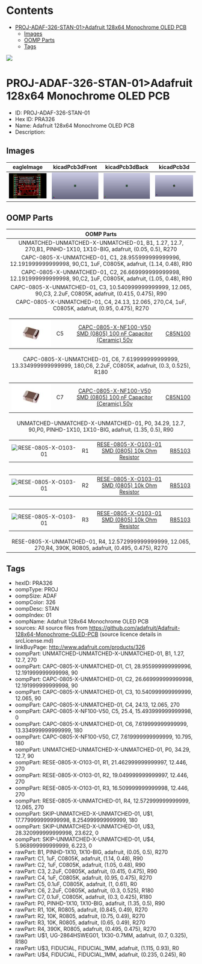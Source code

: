 



Contents
========

* [PROJ-ADAF-326-STAN-01>Adafruit 128x64 Monochrome OLED PCB](#proj-adaf-326-stan-01adafruit-128x64-monochrome-oled-pcb)
	* [Images](#images)
	* [OOMP Parts](#oomp-parts)
	* [Tags](#tags)
  
![][im]
# PROJ-ADAF-326-STAN-01>Adafruit 128x64 Monochrome OLED PCB

- ID: PROJ-ADAF-326-STAN-01
- Hex ID: PRA326
- Name: Adafruit 128x64 Monochrome OLED PCB
- Description: 

## Images
  
  

|eagleImage|kicadPcb3dFront|kicadPcb3dBack|kicadPcb3d|
| :---: | :---: | :---: | :---: |
|[![eagleImage](eagleImage_140.png)](eagleImage_600.png)|[![kicadPcb3dFront](kicadPcb3dFront_140.png)](kicadPcb3dFront_600.png)|[![kicadPcb3dBack](kicadPcb3dBack_140.png)](kicadPcb3dBack_600.png)|[![kicadPcb3d](kicadPcb3d_140.png)](kicadPcb3d_600.png)|

## OOMP Parts
  

|OOMP Parts|
| :---: |
|UNMATCHED-UNMATCHED-X-UNMATCHED-01, B1, 1.27, 12.7, 270,B1, PINHD-1X10, 1X10-BIG, adafruit, (0.05, 0.5), R270|
|CAPC-0805-X-UNMATCHED-01, C1, 28.955999999999996, 12.191999999999998, 90,C1, 1uF, C0805K, adafruit, (1.14, 0.48), R90|
|CAPC-0805-X-UNMATCHED-01, C2, 26.669999999999998, 12.191999999999998, 90,C2, 1uF, C0805K, adafruit, (1.05, 0.48), R90|
|CAPC-0805-X-UNMATCHED-01, C3, 10.540999999999999, 12.065, 90,C3, 2.2uF, C0805K, adafruit, (0.415, 0.475), R90|
|CAPC-0805-X-UNMATCHED-01, C4, 24.13, 12.065, 270,C4, 1uF, C0805K, adafruit, (0.95, 0.475), R270|
|<table><tr><td>![CAPC-0805-X-NF100-V50](https://raw.githubusercontent.com/oomlout/oomlout_OOMP_parts/main/CAPC-0805-X-NF100-V50/image_140.jpg)</td><td> C5</td><td>[CAPC-0805-X-NF100-V50<br>SMD (0805) 100 nF Capacitor (Ceramic) 50v](https://github.com/oomlout/oomlout_OOMP_parts/tree/main/CAPC-0805-X-NF100-V50/)</td><td>[C85N100](https://github.com/oomlout/oomlout_OOMP_parts/tree/main/CAPC-0805-X-NF100-V50/)</td></tr></table>|
|CAPC-0805-X-UNMATCHED-01, C6, 7.619999999999999, 13.334999999999999, 180,C6, 2.2uF, C0805K, adafruit, (0.3, 0.525), R180|
|<table><tr><td>![CAPC-0805-X-NF100-V50](https://raw.githubusercontent.com/oomlout/oomlout_OOMP_parts/main/CAPC-0805-X-NF100-V50/image_140.jpg)</td><td> C7</td><td>[CAPC-0805-X-NF100-V50<br>SMD (0805) 100 nF Capacitor (Ceramic) 50v](https://github.com/oomlout/oomlout_OOMP_parts/tree/main/CAPC-0805-X-NF100-V50/)</td><td>[C85N100](https://github.com/oomlout/oomlout_OOMP_parts/tree/main/CAPC-0805-X-NF100-V50/)</td></tr></table>|
|UNMATCHED-UNMATCHED-X-UNMATCHED-01, P0\, 34.29, 12.7, 90,P0\, PINHD-1X10, 1X10-BIG, adafruit, (1.35, 0.5), R90|
|<table><tr><td>![RESE-0805-X-O103-01](https://raw.githubusercontent.com/oomlout/oomlout_OOMP_parts/main/RESE-0805-X-O103-01/image_140.jpg)</td><td> R1</td><td>[RESE-0805-X-O103-01<br>SMD (0805) 10k Ohm Resistor](https://github.com/oomlout/oomlout_OOMP_parts/tree/main/RESE-0805-X-O103-01/)</td><td>[R85103](https://github.com/oomlout/oomlout_OOMP_parts/tree/main/RESE-0805-X-O103-01/)</td></tr></table>|
|<table><tr><td>![RESE-0805-X-O103-01](https://raw.githubusercontent.com/oomlout/oomlout_OOMP_parts/main/RESE-0805-X-O103-01/image_140.jpg)</td><td> R2</td><td>[RESE-0805-X-O103-01<br>SMD (0805) 10k Ohm Resistor](https://github.com/oomlout/oomlout_OOMP_parts/tree/main/RESE-0805-X-O103-01/)</td><td>[R85103](https://github.com/oomlout/oomlout_OOMP_parts/tree/main/RESE-0805-X-O103-01/)</td></tr></table>|
|<table><tr><td>![RESE-0805-X-O103-01](https://raw.githubusercontent.com/oomlout/oomlout_OOMP_parts/main/RESE-0805-X-O103-01/image_140.jpg)</td><td> R3</td><td>[RESE-0805-X-O103-01<br>SMD (0805) 10k Ohm Resistor](https://github.com/oomlout/oomlout_OOMP_parts/tree/main/RESE-0805-X-O103-01/)</td><td>[R85103](https://github.com/oomlout/oomlout_OOMP_parts/tree/main/RESE-0805-X-O103-01/)</td></tr></table>|
|RESE-0805-X-UNMATCHED-01, R4, 12.572999999999999, 12.065, 270,R4, 390K, R0805, adafruit, (0.495, 0.475), R270|

## Tags

- hexID: PRA326
- oompType: PROJ
- oompSize: ADAF
- oompColor: 326
- oompDesc: STAN
- oompIndex: 01
- oompName: Adafruit 128x64 Monochrome OLED PCB
- sources: All source files from https://github.com/adafruit/Adafruit-128x64-Monochrome-OLED-PCB (source licence details in srcLicense.md)
- linkBuyPage: http://www.adafruit.com/products/326
- oompPart: UNMATCHED-UNMATCHED-X-UNMATCHED-01, B1, 1.27, 12.7, 270
- oompPart: CAPC-0805-X-UNMATCHED-01, C1, 28.955999999999996, 12.191999999999998, 90
- oompPart: CAPC-0805-X-UNMATCHED-01, C2, 26.669999999999998, 12.191999999999998, 90
- oompPart: CAPC-0805-X-UNMATCHED-01, C3, 10.540999999999999, 12.065, 90
- oompPart: CAPC-0805-X-UNMATCHED-01, C4, 24.13, 12.065, 270
- oompPart: CAPC-0805-X-NF100-V50, C5, 25.4, 15.493999999999998, 0
- oompPart: CAPC-0805-X-UNMATCHED-01, C6, 7.619999999999999, 13.334999999999999, 180
- oompPart: CAPC-0805-X-NF100-V50, C7, 7.619999999999999, 10.795, 180
- oompPart: UNMATCHED-UNMATCHED-X-UNMATCHED-01, P0\, 34.29, 12.7, 90
- oompPart: RESE-0805-X-O103-01, R1, 21.462999999999997, 12.446, 270
- oompPart: RESE-0805-X-O103-01, R2, 19.049999999999997, 12.446, 270
- oompPart: RESE-0805-X-O103-01, R3, 16.509999999999998, 12.446, 270
- oompPart: RESE-0805-X-UNMATCHED-01, R4, 12.572999999999999, 12.065, 270
- oompPart: SKIP-UNMATCHED-X-UNMATCHED-01, U$1, 17.779999999999998, 8.254999999999999, 180
- oompPart: SKIP-UNMATCHED-X-UNMATCHED-01, U$3, 28.320999999999998, 23.622, 0
- oompPart: SKIP-UNMATCHED-X-UNMATCHED-01, U$4, 5.968999999999999, 6.223, 0
- rawPart: B1, PINHD-1X10, 1X10-BIG, adafruit, (0.05, 0.5), R270
- rawPart: C1, 1uF, C0805K, adafruit, (1.14, 0.48), R90
- rawPart: C2, 1uF, C0805K, adafruit, (1.05, 0.48), R90
- rawPart: C3, 2.2uF, C0805K, adafruit, (0.415, 0.475), R90
- rawPart: C4, 1uF, C0805K, adafruit, (0.95, 0.475), R270
- rawPart: C5, 0.1uF, C0805K, adafruit, (1, 0.61), R0
- rawPart: C6, 2.2uF, C0805K, adafruit, (0.3, 0.525), R180
- rawPart: C7, 0.1uF, C0805K, adafruit, (0.3, 0.425), R180
- rawPart: P0\, PINHD-1X10, 1X10-BIG, adafruit, (1.35, 0.5), R90
- rawPart: R1, 10K, R0805, adafruit, (0.845, 0.49), R270
- rawPart: R2, 10K, R0805, adafruit, (0.75, 0.49), R270
- rawPart: R3, 10K, R0805, adafruit, (0.65, 0.49), R270
- rawPart: R4, 390K, R0805, adafruit, (0.495, 0.475), R270
- rawPart: U$1, UG-2864HSWEG01, 1X30-0.7MM, adafruit, (0.7, 0.325), R180
- rawPart: U$3, FIDUCIAL, FIDUCIAL_1MM, adafruit, (1.115, 0.93), R0
- rawPart: U$4, FIDUCIAL, FIDUCIAL_1MM, adafruit, (0.235, 0.245), R0



[im]: kicadPcb3d_450.png
